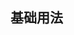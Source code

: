 ## 基础用法
<demo src="../components/button.vue" desc="使用 `type`、`plain`、`round` 和 `circle` 来定义按钮的样式。"></demo>
<script setup>
    import demo from '../../src/demoBlock/demo.vue'
</script>